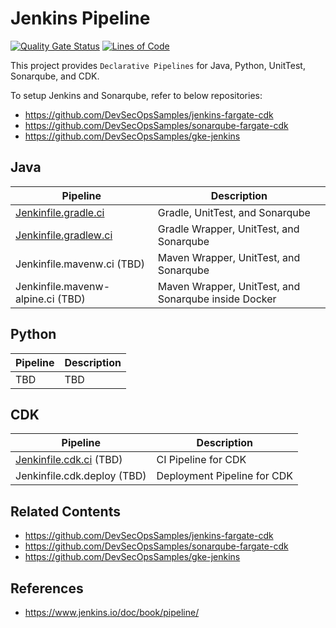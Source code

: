 # Jenkins Pipeline

[![Quality Gate Status](https://sonarcloud.io/api/project_badges/measure?project=DevSecOpsSamples_jenkins-pipeline&metric=alert_status)](https://sonarcloud.io/summary/new_code?id=DevSecOpsSamples_jenkins-pipeline) [![Lines of Code](https://sonarcloud.io/api/project_badges/measure?project=DevSecOpsSamples_jenkins-pipeline&metric=ncloc)](https://sonarcloud.io/summary/new_code?id=DevSecOpsSamples_jenkins-pipeline)

This project provides `Declarative Pipelines` for Java, Python, UnitTest, Sonarqube, and CDK.

To setup Jenkins and Sonarqube, refer to below repositories:

* https://github.com/DevSecOpsSamples/jenkins-fargate-cdk
* https://github.com/DevSecOpsSamples/sonarqube-fargate-cdk
* https://github.com/DevSecOpsSamples/gke-jenkins

## Java

| Pipeline                                                     | Description                                             |
|--------------------------------------------------------------|---------------------------------------------------------|
| [Jenkinfile.gradle.ci](Jenkinfile.gradle.ci)                 |  Gradle, UnitTest, and Sonarqube                |
| [Jenkinfile.gradlew.ci](Jenkinfile.gradlew.ci)               |  Gradle Wrapper, UnitTest, and Sonarqube                |
| Jenkinfile.mavenw.ci    (TBD)               |  Maven Wrapper, UnitTest, and Sonarqube                 |
| Jenkinfile.mavenw-alpine.ci (TBD)    |  Maven Wrapper, UnitTest, and Sonarqube inside Docker   |
  
## Python

| Pipeline                                                     | Description                                    |
|--------------------------------------------------------------|------------------------------------------------|
| TBD            | TBD             |

## CDK

| Pipeline                                                     | Description                                    |
|--------------------------------------------------------------|------------------------------------------------|
| [Jenkinfile.cdk.ci](Jenkinfile.cdk.ci) (TBD)                 | CI Pipeline for CDK                            |
| Jenkinfile.cdk.deploy    (TBD)      | Deployment Pipeline for CDK                    |

## Related Contents

* https://github.com/DevSecOpsSamples/jenkins-fargate-cdk
* https://github.com/DevSecOpsSamples/sonarqube-fargate-cdk
* https://github.com/DevSecOpsSamples/gke-jenkins

## References

* https://www.jenkins.io/doc/book/pipeline/